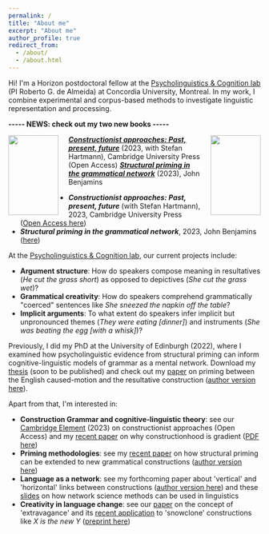```yaml
---
permalink: /
title: "About me"
excerpt: "About me"
author_profile: true
redirect_from: 
  - /about/
  - /about.html
---
```


Hi! I'm a Horizon postdoctoral fellow at the <a href="https://psycholinguistics.weebly.com/">Psycholinguistics & Cognition lab</a> (PI Roberto G. de Almeida) at Concordia University, Montreal. 
In my work, I combine experimental and corpus-based methods to investigate linguistic representation and processing.

<b>----- NEWS: check out my two new books -----</b>

<img align="left" style="margin-right: 20px" width="100" height="160" src="https://tungerer.github.io/images/Constructionist_approaches_cover.jpg" /> 
<img align="right" style="margin-left: 20px" width="100" height="160" src="https://tungerer.github.io/images/Structural_priming_cover.png" /> 
<b><i><a href="https://doi.org/10.1017/9781009308717">Constructionist approaches: Past, present, future</a></i></b> (2023, with Stefan Hartmann), Cambridge University Press (Open Access)
<b><i><a href="https://benjamins.com/catalog/cal.35">Structural priming in the grammatical network</a></i></b> (2023), John Benjamins

<ul>
  <li><b><i>Constructionist approaches: Past, present, future</i></b> (with Stefan Hartmann), 2023, Cambridge University Press (<a href="https://doi.org/10.1017/9781009308717">Open Access here</a>)</li>
  <li><b><i>Structural priming in the grammatical network</i></b>, 2023, John Benjamins (<a href="https://benjamins.com/catalog/cal.35">here</a>) </li>
</ul>

At the <a href="https://psycholinguistics.weebly.com/">Psycholinguistics & Cognition lab</a>, our current projects include:
<ul>
  <li><b>Argument structure</b>: How do speakers compose meaning in resultatives (<i>He cut the grass short</i>) as opposed to depictives (<i>She cut the grass wet</i>)?</li>
  <li><b>Grammatical creativity</b>: How do speakers comprehend grammatically "coerced" sentences like <i>She sneezed the napkin off the table</i>?</li>
  <li><b>Implicit arguments</b>: To what extent do speakers infer implicit but unpronounced themes (<i>They were eating [dinner]</i>) and instruments (<i>She was beating the egg [with a whisk]</i>)?</li>
</ul>

Previously, I did my PhD at the University of Edinburgh (2022), where I examined how psycholinguistic evidence from structural priming can inform cognitive-linguistic models of grammar as a mental network. Download my <a href="https://tungerer.github.io/files/Ungerer-2022-Structural-priming-in-the-grammatical-network.pdf">thesis</a> (soon to be published) and check out my <a href="https://doi.org/10.1515/cog-2020-0016">paper</a> on priming between the English caused-motion and the resultative construction (<a href="https://tungerer.github.io/files/Ungerer-2021-Using-structural-priming-to-test-links.pdf">author version here</a>).

Apart from that, I'm interested in:
<ul>
  <li><b>Construction Grammar and cognitive-linguistic theory</b>: see our <a href="https://doi.org/10.1017/9781009308717">Cambridge Element</a> (2023) on constructionist approaches (Open Access) and my <a href="https://doi.org/10.24338/cons-543">recent paper</a> on why constructionhood is gradient (<a href="https://tungerer.github.io/files/Ungerer-2023-Gradient-constructionhood.pdf">PDF here</a>)</li>
  <li><b>Priming methodologies</b>: see my <a href="https://doi.org/10.1515/gcla-2022-0008">recent paper</a> on how structural priming can be extended to new grammatical constructions (<a href="https://tungerer.github.io/files/Ungerer-2022-Extending-structural-priming.pdf">author version here</a>)</li>
  <li><b>Language as a network</b>: see my forthcoming paper about 'vertical' and 'horizontal' links between constructions (<a href="https://tungerer.github.io/files/Ungerer-forthc-Vertical-and-horizontal-links.pdf">author version here</a>) and these <a href="https://tungerer.github.io/files/Ungerer-2021-Network-science-methods.pdf">slides</a> on how network science methods can be used in linguistics</li>
  <li><b>Creativity in language change</b>: see our <a href="https://doi.org/10.1075/bjl.00058.ung">paper</a> on the concept of 'extravagance' and its <a href="https://doi.org/10.1017/S0022226723000117">recent application</a> to 'snowclone' constructions like <i>X is the new Y</i> (<a href="https://doi.org/10.31234/osf.io/y6a8g">preprint here</a>)</li>
</ul>
